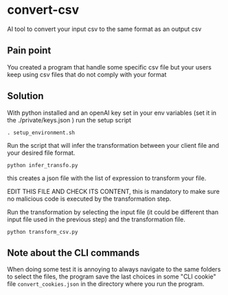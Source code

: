 # convert-csv
AI tool to convert your input csv to the same format as an output csv 

## Pain point
You created a program that handle some specific csv file but your users keep using csv files that do not comply with your format  

## Solution 
With python installed and an openAI key set in your env variables (set it in the ./private/keys.json ) run the setup script
```
. setup_environment.sh
```  

Run the script that will infer the transformation between your client file and your desired file format.

```
python infer_transfo.py
```

this creates a json file with the list of expression to transform your file.

EDIT THIS FILE AND CHECK ITS CONTENT, this is mandatory to make sure no malicious code is executed by the transformation step.  

Run the transformation by selecting the input file (it could be different than input file used in the previous step) and the transformation file.
```
python transform_csv.py
```

## Note about the CLI commands

When doing some test it is annoying to always navigate to the same folders to select the files, the program save the last choices in some "CLI cookie" file `convert_cookies.json` in the directory where you run the program.